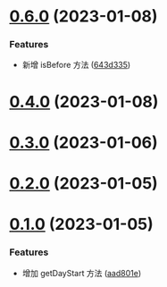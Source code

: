 

# [0.6.0](https://github.com/cumt-robin/vue-pro-components/compare/0.4.0...0.6.0) (2023-01-08)


### Features

* 新增 isBefore 方法 ([643d335](https://github.com/cumt-robin/vue-pro-components/commit/643d3351da2e55a5b924e43d49b418608b104d8b))

# [0.4.0](https://github.com/cumt-robin/vue-pro-components/compare/@vue-pro-components/headless@0.3.1...0.4.0) (2023-01-08)

# [0.3.0](https://github.com/cumt-robin/vue-pro-components/compare/@vue-pro-components/headless@0.3.0...0.3.0) (2023-01-06)

# [0.2.0](https://github.com/cumt-robin/vue-pro-components/compare/@vue-pro-components/headless@0.2.4...0.2.0) (2023-01-05)

# [0.1.0](https://github.com/cumt-robin/vue-pro-components/compare/@vue-pro-components/headless@0.2.2...0.1.0) (2023-01-05)


### Features

* 增加 getDayStart 方法 ([aad801e](https://github.com/cumt-robin/vue-pro-components/commit/aad801e0ded22c78543cefb0529023c4419e3c3c))